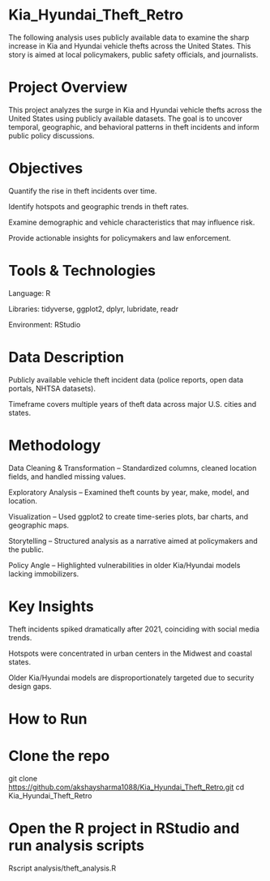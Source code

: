 # Kia_Hyundai_Theft_Retro
The following analysis uses publicly available data to examine the sharp increase in Kia and Hyundai vehicle thefts across the United States. This story is aimed at local policymakers, public safety officials, and journalists.

# Project Overview

This project analyzes the surge in Kia and Hyundai vehicle thefts across the United States using publicly available datasets. The goal is to uncover temporal, geographic, and behavioral patterns in theft incidents and inform public policy discussions.

# Objectives

Quantify the rise in theft incidents over time.

Identify hotspots and geographic trends in theft rates.

Examine demographic and vehicle characteristics that may influence risk.

Provide actionable insights for policymakers and law enforcement.

# Tools & Technologies

Language: R

Libraries: tidyverse, ggplot2, dplyr, lubridate, readr

Environment: RStudio

# Data Description

Publicly available vehicle theft incident data (police reports, open data portals, NHTSA datasets).

Timeframe covers multiple years of theft data across major U.S. cities and states.

# Methodology

Data Cleaning & Transformation – Standardized columns, cleaned location fields, and handled missing values.

Exploratory Analysis – Examined theft counts by year, make, model, and location.

Visualization – Used ggplot2 to create time-series plots, bar charts, and geographic maps.

Storytelling – Structured analysis as a narrative aimed at policymakers and the public.

Policy Angle – Highlighted vulnerabilities in older Kia/Hyundai models lacking immobilizers.

# Key Insights

Theft incidents spiked dramatically after 2021, coinciding with social media trends.

Hotspots were concentrated in urban centers in the Midwest and coastal states.

Older Kia/Hyundai models are disproportionately targeted due to security design gaps.

# How to Run
# Clone the repo
git clone https://github.com/akshaysharma1088/Kia_Hyundai_Theft_Retro.git
cd Kia_Hyundai_Theft_Retro

# Open the R project in RStudio and run analysis scripts
Rscript analysis/theft_analysis.R

